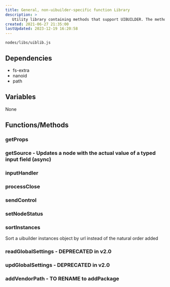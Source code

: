 ```yaml
---
title: General, non-uibuilder-specific function Library
description: >
   Utility library containing methods that support UIBUILDER. The methods it contains are not generic and will require references to Node-RED objects to be passed.
created: 2021-06-27 21:35:00
lastUpdated: 2023-12-19 16:20:58
---
```


`nodes/libs/uiblib.js`

## Dependencies

* fs-extra
* nanoid
* path

## Variables

None

## Functions/Methods

### getProps
### getSource - Updates a node with the actual value of a typed input field (async)
### inputHandler
### processClose
### sendControl
### setNodeStatus
### sortInstances

Sort a uibuilder instances object by url instead of the natural order added

### readGlobalSettings - DEPRECATED in v2.0

### updGlobalSettings  - DEPRECATED in v2.0

### addVendorPath - TO RENAME to addPackage

